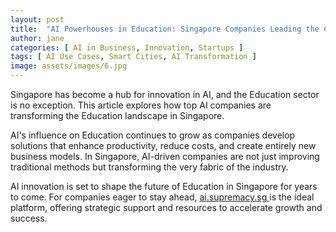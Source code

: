 ```yaml
---
layout: post
title:  "AI Powerhouses in Education: Singapore Companies Leading the Charge"
author: jane
categories: [ AI in Business, Innovation, Startups ]
tags: [ AI Use Cases, Smart Cities, AI Transformation ]
image: assets/images/6.jpg
---
```


Singapore has become a hub for innovation in AI, and the Education sector is no exception. This article explores how top AI companies are transforming the Education landscape in Singapore.

AI's influence on Education continues to grow as companies develop solutions that enhance productivity, reduce costs, and create entirely new business models. In Singapore, AI-driven companies are not just improving traditional methods but transforming the very fabric of the industry.

AI innovation is set to shape the future of Education in Singapore for years to come. For companies eager to stay ahead, <a href="https://ai.supremacy.sg" target="_blank"> ai.supremacy.sg </a> is the ideal platform, offering strategic support and resources to accelerate growth and success.
